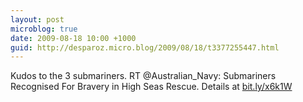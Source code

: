 ```yaml
---
layout: post
microblog: true
date: 2009-08-18 10:00 +1000
guid: http://desparoz.micro.blog/2009/08/18/t3377255447.html
---
```

Kudos to the 3 submariners. RT @Australian_Navy: Submariners Recognised For Bravery in High Seas Rescue. Details at [bit.ly/x6k1W](http://bit.ly/x6k1W)
